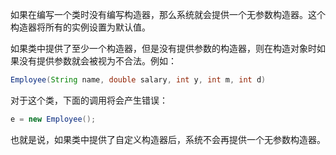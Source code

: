 如果在编写一个类时没有编写构造器，那么系统就会提供一个无参数构造器。这个构造器将所有的实例设置为默认值。

如果类中提供了至少一个构造器，但是没有提供参数的构造器，则在构造对象时如果没有提供参数就会被视为不合法。例如：

```java
Employee(String name, double salary, int y, int m, int d)
```

对于这个类，下面的调用将会产生错误：

```java
e = new Employee();
```

也就是说，如果类中提供了自定义构造器后，系统不会再提供一个无参数构造器。

